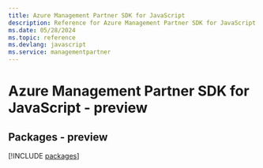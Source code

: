 ```yaml
---
title: Azure Management Partner SDK for JavaScript
description: Reference for Azure Management Partner SDK for JavaScript
ms.date: 05/28/2024
ms.topic: reference
ms.devlang: javascript
ms.service: managementpartner
---
```

# Azure Management Partner SDK for JavaScript - preview
## Packages - preview
[!INCLUDE [packages](management-partner-index.md)]
